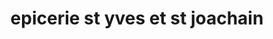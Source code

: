 ---
title: "epicerie st yves et st joachain"
url: /jacmel/epicerie-st-yves-et-st-joachain/
shop: Lebensmittel
---